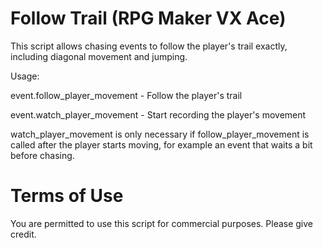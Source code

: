 # Follow Trail (RPG Maker VX Ace)
This script allows chasing events to follow the player's trail exactly, including diagonal movement and jumping.

Usage:

event.follow_player_movement - Follow the player's trail

event.watch_player_movement - Start recording the player's movement

watch_player_movement is only necessary if follow_player_movement is called after the player starts moving, for example an event that waits a bit before chasing.

# Terms of Use
You are permitted to use this script for commercial purposes. Please give credit.
